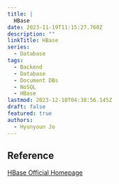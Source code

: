 ```yaml
---
title: |
  HBase
date: 2023-11-19T11:15:27.760Z
description: ""
linkTitle: HBase
series:
  - Database
tags:
  - Backend
  - Database
  - Document DBs
  - NoSQL
  - HBase
lastmod: 2023-12-10T04:38:56.145Z
draft: false
featured: true
authors:
  - Hyunyoun Jo
---
```


## Reference

[HBase Official Homepage](https://hbase.apache.org/)
